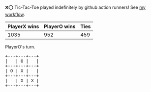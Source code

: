 :x::o: Tic-Tac-Toe played indefinitely by github action runners! See [my workflow](.github/workflows/play.yaml).

|PlayerX wins|PlayerO wins|Ties|
|-|-|-|
|1035|952|459|

PlayerO's turn.

<pre>
+---+---+---+
|   | O |   |
+---+---+---+
| O | X |   |
+---+---+---+
|   | X | X |
+---+---+---+
</pre>